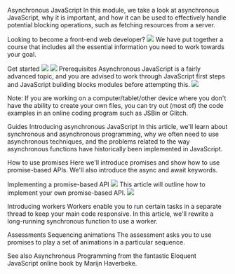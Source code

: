 Asynchronous JavaScript
In this module, we take a look at asynchronous JavaScript, why it is important, and how it can be used to effectively handle potential blocking operations, such as fetching resources from a server.

Looking to become a front-end web developer? ![](../images/93957355.png)
We have put together a course that includes all the essential information you need to work towards your goal.

Get started ![](../images/53646861.png)
![](../images/31904666.png)
Prerequisites
Asynchronous JavaScript is a fairly advanced topic, and you are advised to work through JavaScript first steps and JavaScript building blocks modules before attempting this. ![](../images/60355035.png)

Note: If you are working on a computer/tablet/other device where you don't have the ability to create your own files, you can try out (most of) the code examples in an online coding program such as JSBin or Glitch.

Guides
Introducing asynchronous JavaScript
In this article, we'll learn about synchronous and asynchronous programming, why we often need to use asynchronous techniques, and the problems related to the way asynchronous functions have historically been implemented in JavaScript.

How to use promises
Here we'll introduce promises and show how to use promise-based APIs. We'll also introduce the async and await keywords.

Implementing a promise-based API ![](../images/13424925.png)
This article will outline how to implement your own promise-based API. ![](../images/58675547.png)

Introducing workers
Workers enable you to run certain tasks in a separate thread to keep your main code responsive. In this article, we'll rewrite a long-running synchronous function to use a worker.

Assessments
Sequencing animations
The assessment asks you to use promises to play a set of animations in a particular sequence.

See also
Asynchronous Programming from the fantastic Eloquent JavaScript online book by Marijn Haverbeke.
